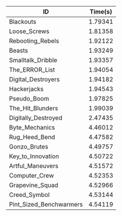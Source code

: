 |ID|Time(s)|
|-|-|
|Blackouts|1.79341|
|Loose_Screws|1.81358|
|Rebooting_Rebels|1.92122|
|Beasts|1.93249|
|Smalltalk_Dribble|1.93357|
|The_ERROR_List|1.94054|
|Digital_Destroyers|1.94182|
|Hackerjacks|1.94543|
|Pseudo_Boom|1.97825|
|The_Hit_Blunders|1.99039|
|Digitally_Destroyed|2.47435|
|Byte_Mechanics|4.46012|
|Rug_Heed_Bend|4.47582|
|Gonzo_Brutes|4.49757|
|Key_to_Innovation|4.50722|
|Artful_Maneuvers|4.51572|
|Computer_Crew|4.52353|
|Grapevine_Squad|4.52966|
|Creed_Symbol|4.53144|
|Pint_Sized_Benchwarmers|4.54119|
